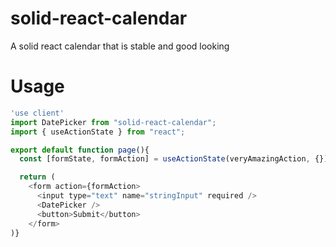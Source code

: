 # solid-react-calendar
A solid react calendar that is stable and good looking

# Usage
```javascript
'use client'
import DatePicker from "solid-react-calendar";
import { useActionState } from "react";

export default function page(){
  const [formState, formAction] = useActionState(veryAmazingAction, {});

  return (
    <form action={formAction>
      <input type="text" name="stringInput" required />
      <DatePicker />
      <button>Submit</button>
    </form>
)}
```

